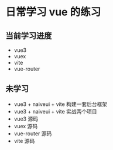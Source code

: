 # 日常学习 vue 的练习
## 当前学习进度
- vue3 
- vuex 
- vite 
- vue-router
## 未学习
- vue3 + naiveui + vite  构建一套后台框架
- vue3 + naiveui + vite 实战两个项目
- vue3 源码
- vuex 源码
- vue-router 源码
- vite 源码